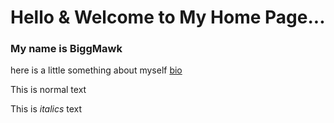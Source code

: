 # Hello & Welcome to My Home Page...

### My name is BiggMawk

here is a little something about myself [bio](https://biggmawk.github.io/bio "bio")

This is normal text

This is *italics* text
